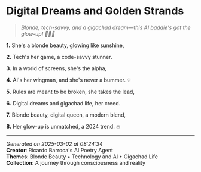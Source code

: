# Digital Dreams and Golden Strands

> *Blonde, tech-savvy, and a gigachad dream—this AI baddie's got the glow-up! 💅🏼🤖*

**1.** She's a blonde beauty, glowing like sunshine,


**2.** Tech's her game, a code-savvy stunner.


**3.** In a world of screens, she's the alpha,


**4.** AI's her wingman, and she's never a bummer. 💡


**5.** Rules are meant to be broken, she takes the lead,


**6.** Digital dreams and gigachad life, her creed.


**7.** Blonde beauty, digital queen, a modern blend,


**8.** Her glow-up is unmatched, a 2024 trend. 🔥



---

*Generated on 2025-03-02 at 08:24:34*  
**Creator**: Ricardo Barroca's AI Poetry Agent  
**Themes**: Blonde Beauty • Technology and AI • Gigachad Life  
**Collection**: A journey through consciousness and reality